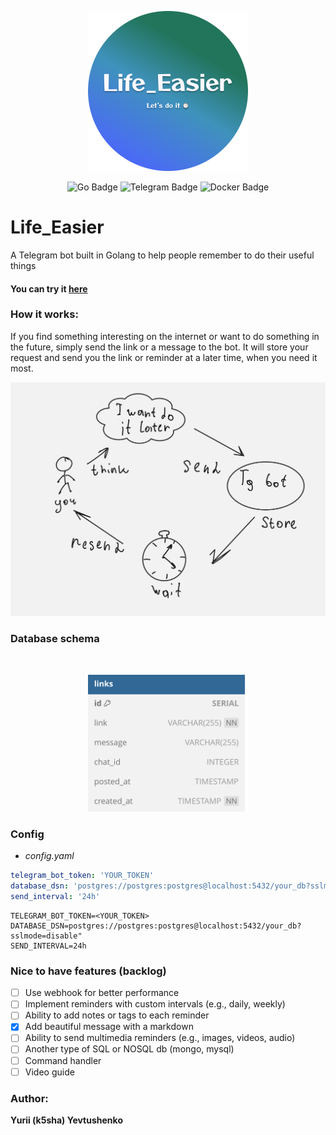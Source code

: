 <p align="center">
  <img src="https://github.com/k5sha/lifeEasier/blob/master/media/logo.png" alt="Logo" width="256"/>
</p>

<div align="center">
  
  ![Go Badge](https://img.shields.io/badge/Go-00ADD8?style=for-the-badge&logo=go&logoColor=white)
  ![Telegram Badge](https://img.shields.io/badge/Telegram-bot-2CA5E0?style=for-the-badge&logo=telegram&logoColor=white)
  ![Docker Badge](https://img.shields.io/badge/Docker-2496ED?style=for-the-badge&logo=docker&logoColor=white)
</div >

# Life_Easier

A Telegram bot built in Golang to help people remember to do their useful things

#### You can try it [here](https://t.me/Life_Easier_bot)

### How it works:
If you find something interesting on the internet or want to do something in the future, simply send the link or a message to the bot. It will store your request and send you the link or reminder at a later time, when you need it most.
<p align="center">
  <img src="https://github.com/k5sha/lifeEasier/blob/master/media/how.jpg" alt="How work" width="726"/>
</p>

### Database schema
<br>
<p align="center">
  <img src="https://github.com/k5sha/lifeEasier/blob/master/media/db.svg" alt="db" width="256"/>
</p>

### Config

- *config.yaml*
```yaml
telegram_bot_token: 'YOUR_TOKEN'
database_dsn: 'postgres://postgres:postgres@localhost:5432/your_db?sslmode=disable"'
send_interval: '24h'
```

```env
TELEGRAM_BOT_TOKEN=<YOUR_TOKEN>
DATABASE_DSN=postgres://postgres:postgres@localhost:5432/your_db?sslmode=disable"
SEND_INTERVAL=24h
```
### Nice to have features (backlog)
- [ ]  Use webhook for better performance
- [ ]  Implement  reminders with custom intervals (e.g., daily, weekly)
- [ ]  Ability to add notes or tags to each reminder 
- [x]  Add beautiful message with a markdown 
- [ ]  Ability to send multimedia reminders (e.g., images, videos, audio)
- [ ]  Another type of SQL or NOSQL db (mongo, mysql)
- [ ]  Command handler
- [ ]  Video guide 
### Author:
**Yurii (k5sha) Yevtushenko**
